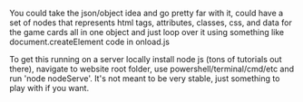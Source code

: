 You could take the json/object idea and go pretty far with it, could have a set of nodes that represents html tags, attributes, classes, css, and data for the game cards all in one object and just loop over it using something like document.createElement code in onload.js

To get this running on a server locally install node js (tons of tutorials out there), navigate to website root folder, use powershell/terminal/cmd/etc and run 'node nodeServe'. It's not meant to be very stable, just something to play with if you want.
